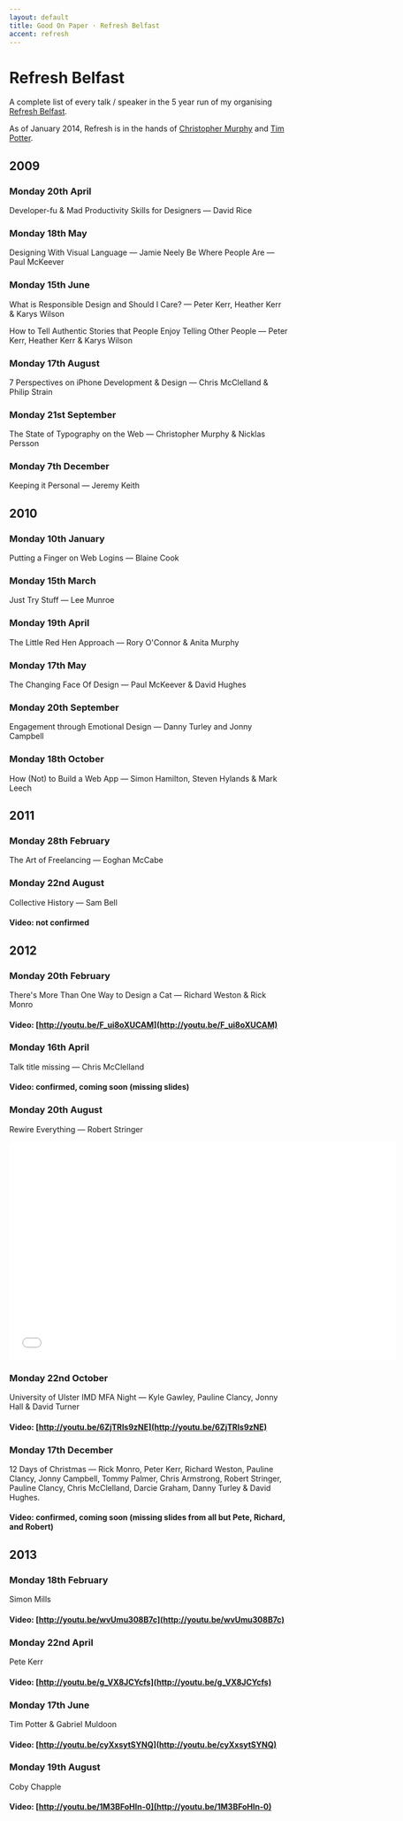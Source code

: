 ```yaml
---
layout: default
title: Good On Paper · Refresh Belfast
accent: refresh
---
```


# Refresh Belfast 

A complete list of every talk / speaker in the 5 year run of my organising [Refresh Belfast](http://refreshbelfast.com). 

As of January 2014, Refresh is in the hands of [Christopher Murphy](http://monographic.org/) and [Tim Potter](http://tejpotter.com/).

## 2009

### Monday 20th April
Developer-fu & Mad Productivity Skills for Designers — David Rice

### Monday 18th May
Designing With Visual Language — Jamie Neely
Be Where People Are — Paul McKeever

### Monday 15th June
What is Responsible Design and Should I Care? — Peter Kerr, Heather Kerr & Karys Wilson

How to Tell Authentic Stories that People Enjoy Telling Other People — Peter Kerr, Heather Kerr & Karys Wilson

### Monday 17th August
7 Perspectives on iPhone Development & Design — Chris McClelland & Philip Strain

### Monday 21st September
The State of Typography on the Web — Christopher Murphy & Nicklas Persson

### Monday 7th December
Keeping it Personal — Jeremy Keith


## 2010

### Monday 10th January
Putting a Finger on Web Logins — Blaine Cook

### Monday 15th March
Just Try Stuff — Lee Munroe

### Monday 19th April
The Little Red Hen Approach — Rory O'Connor & Anita Murphy

### Monday 17th May
The Changing Face Of Design — Paul McKeever & David Hughes

### Monday 20th September
Engagement through Emotional Design — Danny Turley and Jonny Campbell

### Monday 18th October
How (Not) to Build a Web App — Simon Hamilton, Steven Hylands & Mark Leech


## 2011

### Monday 28th February
The Art of Freelancing — Eoghan McCabe

### Monday 22nd August
Collective History — Sam Bell
#### Video: not confirmed


## 2012

### Monday 20th February
There's More Than One Way to Design a Cat — Richard Weston & Rick Monro
#### Video: [http://youtu.be/F_ui8oXUCAM](http://youtu.be/F_ui8oXUCAM)

### Monday 16th April
Talk title missing — Chris McClelland
#### Video: confirmed, coming soon (missing slides)

### Monday 20th August
Rewire Everything — Robert Stringer

<iframe width="700" height="394" src="//www.youtube.com/embed/ld6g8j3Aho0" frameborder="0" allowfullscreen></iframe>

### Monday 22nd October
University of Ulster IMD MFA Night — Kyle Gawley, Pauline Clancy, Jonny Hall & David Turner 
#### Video: [http://youtu.be/6ZjTRls9zNE](http://youtu.be/6ZjTRls9zNE)

### Monday 17th December
12 Days of Christmas — Rick Monro, Peter Kerr, Richard Weston, Pauline Clancy, Jonny Campbell, Tommy Palmer, Chris Armstrong, Robert Stringer, Pauline Clancy, Chris McClelland, Darcie Graham, Danny Turley & David Hughes.
#### Video: confirmed, coming soon (missing slides from all but Pete, Richard, and Robert)


## 2013

### Monday 18th February
Simon Mills
#### Video: [http://youtu.be/wvUmu308B7c](http://youtu.be/wvUmu308B7c)

### Monday 22nd April
Pete Kerr
#### Video: [http://youtu.be/g_VX8JCYcfs](http://youtu.be/g_VX8JCYcfs)

### Monday 17th June
Tim Potter & Gabriel Muldoon
#### Video: [http://youtu.be/cyXxsytSYNQ](http://youtu.be/cyXxsytSYNQ)

### Monday 19th August
Coby Chapple
#### Video: [http://youtu.be/1M3BFoHIn-0](http://youtu.be/1M3BFoHIn-0)
